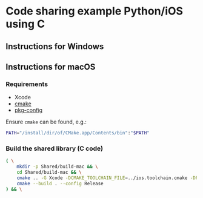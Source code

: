 # Code sharing example Python/iOS using C

## Instructions for Windows

## Instructions for macOS

### Requirements

* Xcode
* [cmake](https://cmake.org/download/#latest)
* [pkg-config](https://noknow.info/it/os/install_pkg_config_from_source?lang=en)

Ensure `cmake` can be found, e.g.:

```sh
PATH="/install/dir/of/CMake.app/Contents/bin":"$PATH"
```

### Build the shared library (C code)

```sh
( \
    mkdir -p Shared/build-mac && \
    cd Shared/build-mac && \
    cmake .. -G Xcode -DCMAKE_TOOLCHAIN_FILE=../ios.toolchain.cmake -DPLATFORM=OS64COMBINED -DDEPLOYMENT_TARGET=9.0 -DENABLE_STRICT_TRY_COMPILE=1 -DENABLE_VISIBILITY=0 && \
    cmake --build . --config Release
) && \

```
